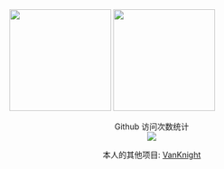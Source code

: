 <div>
   <img height="180" src="https://github-readme-stats.vercel.app/api?username=vanknight&show_icons=true&theme=nightowl" />
   <img height="180" src="https://github-readme-stats.vercel.app/api/top-langs/?username=vanknight&layout=compact&theme=nightowl" />
</div>

<p align="center"> 
  Github 访问次数统计<br>
  <img src="https://profile-counter.glitch.me/vanknight/count.svg" />
</p>


<p align="center"> 
  本人的其他项目: <a href="https://gitee.com/VanKnight" target="_blank">VanKnight</a>
</p>
